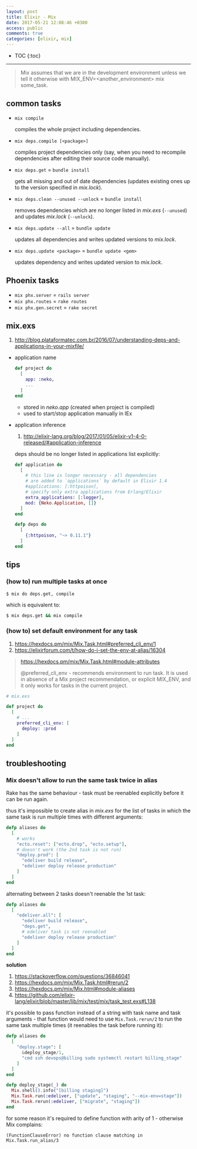 ```yaml
---
layout: post
title: Elixir - Mix
date: 2017-05-21 12:08:46 +0300
access: public
comments: true
categories: [elixir, mix]
---
```


<!-- more -->

* TOC
{:toc}
<hr>

> Mix assumes that we are in the development environment unless we tell it
> otherwise with MIX_ENV=<another_environment> mix some_task.

common tasks
------------

- `mix compile`

  compiles the whole project including dependencies.

- `mix deps.compile [<package>]`

  compiles project dependencies only (say, when you need to
  recompile dependencies after editing their source code manually).

- `mix deps.get` = `bundle install`

  gets all missing and out of date dependencies
  (updates existing ones up to the version specified in _mix.lock_).

- `mix deps.clean --unused --unlock` = `bundle install`

  removes dependencies which are no longer listed in _mix.exs_
  (`--unused`) and updates _mix.lock_ (`--unlock`).

- `mix deps.update --all` = `bundle update`

  updates all dependencies and writes updated versions to _mix.lock_.

- `mix deps.update <package>` = `bundle update <gem>`

  updates dependency and writes updated version to _mix.lock_.

Phoenix tasks
-------------

- `mix phx.server` = `rails server`
- `mix phx.routes` = `rake routes`
- `mix phx.gen.secret` = `rake secret`

mix.exs
-------

1. <http://blog.plataformatec.com.br/2016/07/understanding-deps-and-applications-in-your-mixfile/>

- application name

  ```elixir
  def project do
    [
      app: :neko,
      ...
    ]
  end
  ```

  - stored in _neko.app_ (created when project is compiled)
  - used to start/stop application manually in IEx

- application inference

  1. <http://elixir-lang.org/blog/2017/01/05/elixir-v1-4-0-released/#application-inference>

  deps should be no longer listed in applications list explicitly:

  ```elixir
  def application do
    [
      # this line is longer necessary - all dependencies
      # are added to `applications` by default in Elixir 1.4
      #applications: [:httpoison],
      # specify only extra applications from Erlang/Elixir
      extra_applications: [:logger],
      mod: {Neko.Application, []}
    ]
  end

  defp deps do
    [
      {:httpoison, "~> 0.11.1"}
    ]
  end
  ```

tips
----

### (how to) run multiple tasks at once

```sh
$ mix do deps.get, compile
```

which is equivalent to:

```sh
$ mix deps.get && mix compile
```

### (how to) set default environment for any task

1. <https://hexdocs.pm/mix/Mix.Task.html#preferred_cli_env/1>
2. <https://elixirforum.com/t/how-do-i-set-the-env-at-alias/16304>

> <https://hexdocs.pm/mix/Mix.Task.html#module-attributes>
>
> @preferred_cli_env - recommends environment to run task. It is used
> in absence of a Mix project recommendation, or explicit MIX_ENV, and
> it only works for tasks in the current project.

```elixir
# mix.exs

def project do
  [
    # ...
    preferred_cli_env: [
      deploy: :prod
    ]
  ]
end
```

troubleshooting
---------------

### Mix doesn't allow to run the same task twice in alias

Rake has the same behaviour - task must be reenabled explicitly
before it can be run again.

thus it's impossible to create alias in _mix.exs_ for the list of tasks
in which the same task is run multiple times with different arguments:

```elixir
defp aliases do
  [
    # works
    "ecto.reset": ["ecto.drop", "ecto.setup"],
    # doesn't work (the 2nd task is not run)
    "deploy.prod": [
      "edeliver build release",
      "edeliver deploy release production"
    ]
  ]
end
```

alternating between 2 tasks doesn't reenable the 1st task:

```elixir
defp aliases do
  [
    "edeliver.all": [
      "edeliver build release",
      "deps.get",
      # edeliver task is not reenabled
      "edeliver deploy release production"
    ]
  ]
end
```

**solution**

1. <https://stackoverflow.com/questions/36846041>
2. <https://hexdocs.pm/mix/Mix.Task.html#rerun/2>
3. <https://hexdocs.pm/mix/Mix.html#module-aliases>
4. <https://github.com/elixir-lang/elixir/blob/master/lib/mix/test/mix/task_test.exs#L138>

it's possible to pass function instead of a string with task name and
task arguments - that function would need to use `Mix.Task.rerun/2` to
run the same task multiple times (it reenables the task before running it):

```elixir
defp aliases do
  [
    "deploy.stage": [
      &deploy_stage/1,
      "cmd ssh devops@billing sudo systemctl restart billing_stage"
    ]
  ]
end

defp deploy_stage(_) do
  Mix.shell().info("[billing staging]")
  Mix.Task.run(:edeliver, ["update", "staging", "--mix-env=stage"])
  Mix.Task.rerun(:edeliver, ["migrate", "staging"])
end
```

for some reason it's required to define function with arity of 1 -
otherwise Mix complains:

```
(FunctionClauseError) no function clause matching in Mix.Task.run_alias/3
```
